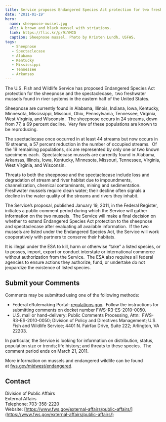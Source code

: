```yaml
---
title: Service proposes Endangered Species Act protection for two freshwater mussels
date: '2011-01-19'
hero:
  name: sheepnose-mussel.jpg
  alt: A brown and black mussel with striations.
  link: https://flic.kr/p/9iYMCG
  caption: Sheepnose mussel. Photo by Kristen Lundh, USFWS.
tags:
   - Sheepnose
   - Spectaclecase
   - Alabama
   - Kentucky
   - Mississippi
   - Tennessee
   - Arkansas
---
```


The U.S. Fish and Wildlife Service has proposed Endangered Species Act protection for the sheepnose and the spectaclecase,  two freshwater mussels found in river systems in the eastern half of the United States.    

Sheepnose are currently found in Alabama, Illinois, Indiana, Iowa, Kentucky, Minnesota, Mississippi, Missouri, Ohio, Pennsylvania, Tennessee, Virginia, West Virginia, and Wisconsin.  The sheepnose occurs in 24 streams, down from 77, a 69 percent decline.  Very few of these populations are known to be reproducing.    

The spectaclecase once occurred in at least 44 streams but now occurs in 19 streams, a 57 percent reduction in the number of occupied streams.  Of the 19 remaining populations, six are represented by only one or two known specimens each.  Spectaclecase mussels are currently found in Alabama, Arkansas, Illinois, Iowa, Kentucky, Minnesota, Missouri, Tennessee, Virginia, West Virginia, and Wisconsin.  

Threats to both the sheepnose and the spectaclecase include loss and degradation of stream and river habitat due to impoundments, channelization, chemical contaminants, mining and sedimentation.  Freshwater mussels require clean water; their decline often signals a decline in the water quality of the streams and rivers they inhabit.  

The Service’s proposal, published January 19, 2011, in the Federal Register, initiates a public comment period during which the Service will gather information on the two mussels.  The Service will make a final decision on whether to extend Endangered Species Act protection to the sheepnose and spectaclecase after evaluating all available information.  If the two mussels are listed under the Endangered Species Act, the Service will work cooperatively with partners to conserve their habitats.   

It is illegal under the ESA to kill, harm or otherwise “take” a listed species, or to posses, import, export or conduct interstate or international commerce without authorization from the Service.  The ESA also requires all federal agencies to ensure actions they authorize, fund, or undertake do not jeopardize the existence of listed species.    

## Submit your Comments

Comments may be submitted using one of the following methods:   
 - Federal eRulemaking Portal: [regulations.gov](https://www.regulations.gov/).  Follow the instructions for submitting comments on docket number FWS-R3-ES-2010-0050.  
 - U.S. mail or hand-delivery: Public Comments Processing, Attn:  FWS-R3-ES-2010-0050; Division of Policy and Directives Management; U.S. Fish and Wildlife Service; 4401 N. Fairfax Drive, Suite 222; Arlington, VA 22203\.    

In particular, the Service is looking for information on distribution, status, population size or trends; life history; and threats to these species.  The comment period ends on March 21, 2011.    

More information on mussels and endangered wildlife can be found at [fws.gov/midwest/endangered](https://www.fws.gov/midwest/endangered/).

## Contact

Division of Public Affairs  
External Affairs  
Telephone: 703-358-2220  
Website: [https://www.fws.gov/external-affairs/public-affairs/](https://www.fws.gov/external-affairs/public-affairs/)
